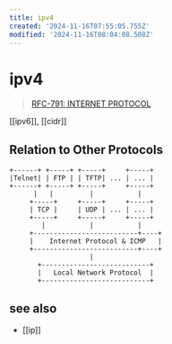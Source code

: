 ```yaml
---
title: ipv4
created: '2024-11-16T07:55:05.755Z'
modified: '2024-11-16T08:04:08.508Z'
---
```


# ipv4

> [RFC-791: INTERNET PROTOCOL](https://www.rfc-editor.org/rfc/rfc791.html)

[[ipv6]], [[cidr]]

## Relation to Other Protocols

```
+------+ +-----+ +-----+     +-----+
|Telnet| | FTP | | TFTP| ... | ... |
+------+ +-----+ +-----+     +-----+
      |   |         |           |
     +-----+     +-----+     +-----+
     | TCP |     | UDP | ... | ... |
     +-----+     +-----+     +-----+
        |           |           |
     +--------------------------+----+
     |    Internet Protocol & ICMP   |
     +--------------------------+----+
                    |
       +---------------------------+
       |   Local Network Protocol  |
       +---------------------------+
```

## see also

- [[ip]]

